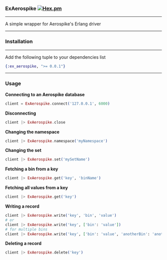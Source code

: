 ### ExAerospike [![Hex.pm](https://img.shields.io/hexpm/v/exredis.svg)](https://hex.pm/packages/ex_aerospike)

---

A simple wrapper for Aerospike's Erlang driver

---

### Installation

---

Add the following tuple to your dependencies list
```elixir
{:ex_aerospike, ">= 0.0.1"}
```

---

### Usage

__Connecting to an Aerospike database__
```elixir
client = ExAerospike.connect('127.0.0.1', 6000)
```

__Disconnecting__
```elixir
client |> ExAerospike.close
```

__Changing the namespace__
```elixir
client |> ExAerospike.namespace('myNamespace')
```

__Changing the set__
```elixir
client |> ExAerospike.set('mySetName')
```

__Fetching a bin from a key__
```elixir
client |> ExAerospike.get('key', 'binName')
```

__Fetching all values from a key__
```elixir
client |> ExAerospike.get('key')
```

__Writing a record__
```elixir
client |> ExAerospike.write('key', 'bin', 'value')
# or
client |> ExAerospike.write('key', ['bin': 'value'])
# for multiple bins
client |> ExAerospike.write('key', ['bin': 'value', 'anotherBin': 'another value'])
```

__Deleting a record__
```elixir
client |> ExAerospike.delete('key')
```
